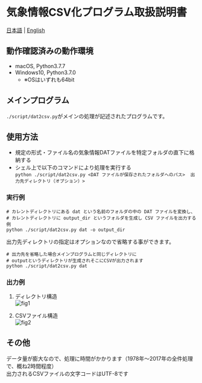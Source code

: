 # 気象情報CSV化プログラム取扱説明書
[日本語](README-ja.md) | [English](./README.md)

## 動作確認済みの動作環境
- macOS, Python3.7.7
- Windows10, Python3.7.0
  - ※OSはいずれも64bit

## メインプログラム
`./script/dat2csv.py`がメインの処理が記述されたプログラムです。

## 使⽤⽅法
- 規定の形式・ファイル名の気象情報DATファイルを特定フォルダの直下に格納する
- シェル上で以下のコマンドにより処理を実⾏する  
`python ./script/dat2csv.py <DAT ファイルが保存されたフォルダへのパス>  出⼒先ディレクトリ（オプション）>`

### 実⾏例
```
# カレントディレクトリにある dat という名前のフォルダの中の DAT ファイルを変換し、
# カレントディレクトリに output_dir というフォルダを⽣成し CSV ファイルを出⼒する例
python ./script/dat2csv.py dat -o output_dir
```

出⼒先ディレクトリの指定はオプションなので省略する事ができます。

```
# 出⼒先を省略した場合メインプログラムと同じディレクトリに
# outputというディレクトリが⽣成されそこにCSVが出⼒されます
python ./script/dat2csv.py dat
```

### 出⼒例
1. ディレクトリ構造  
![fig1](https://github.com/wine-ai/dat2csv/assets/3130494/fbf01bdc-43de-4b49-8da1-e31937a0f090)

2. CSVファイル構造  
![fig2](https://github.com/wine-ai/dat2csv/assets/3130494/ac4bf981-015d-4ce7-bab8-6d161db31a40)

## その他
データ量が膨⼤なので、処理に時間がかかります（1978年〜2017年の全件処理で、概ね2時間程度）  
出⼒されるCSVファイルの⽂字コードはUTF-8です
